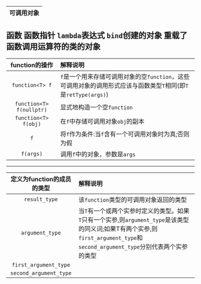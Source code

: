 可调用对象|
|:-:|
函数
函数指针
`lambda`表达式
`bind`创建的对象
重载了函数调用运算符的类的对象
---
function的操作|解释说明
|:-:|:-|
`function<T> f`| `f`是一个用来存储可调用对象的空`function`，这些可调用对象的调用形式应该与函数类型`T`相同(即`T`是`retType(args)`)
`function<T> f(nullptr)`|显式地构造一个空`function` 
`function<T> f(obj)`| 在`f`中存储可调用对象`obj`的副本 
`f` |将`f`作为条件:当`f`含有一个可调用对象时为真;否则为假 
`f(args)`|调用`f`中的对象，参数是`args` 
---
定义为function<T>的成员的类型|解释说明
|:-:|:-|
`result_type`|该`function`类型的可调用对象返回的类型 
`argument_type`|当`T`有一个或两个实参时定义的类型。如果`T`只有一个实参,则`argument_type`是该类型的同义词;如果T有两个实参,则`first_argument_type`和`second_argument_type`分别代表两个实参的类型
`first_argument_type`|
`second_argument_type`|